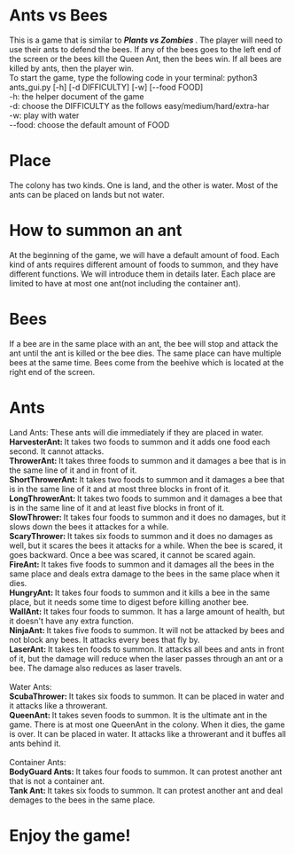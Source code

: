 # Ants vs Bees

This is a game that is similar to <b><i> Plants vs Zombies </b></i>. The player will need to use their ants to defend the bees. If any of the bees goes to the left end of the screen or the bees kill the Queen Ant, then the bees win. If all bees are killed by ants, then the player win. 
<br/>
To start the game, type the following code in your terminal: python3 ants_gui.py [-h] [-d DIFFICULTY] [-w] [--food FOOD]<br/>
-h: the helper document of the game<br/>
-d: choose the DIFFICULTY as the follows easy/medium/hard/extra-har<br/>
-w: play with water<br/>
--food: choose the default amount of FOOD<br/>

# Place
The colony has two kinds. One is land, and the other is water. Most of the ants can be placed on lands but not water. 

# How to summon an ant
At the beginning of the game, we will have a default amount of food. Each kind of ants requires different amount of foods to summon, and they have different functions. We will introduce them in details later. Each place are limited to have at most one ant(not including the container ant).

# Bees
If a bee are in the same place with an ant, the bee will stop and attack the ant until the ant is killed or the bee dies. The same place can have multiple bees at the same time. Bees come from the beehive which is located at the right end of the screen.

# Ants
Land Ants: These ants will die immediately if they are placed in water.<br/>
<b>HarvesterAnt: </b> It takes two foods to summon and it adds one food each second. It cannot attacks.<br/>
<b>ThrowerAnt: </b> It takes three foods to summon and it damages a bee that is in the same line of it and in front of it.<br/>
<b>ShortThrowerAnt: </b> It takes two foods to summon and it damages a bee that is in the same line of it and at most three blocks in front of it.<br/>
<b>LongThrowerAnt: </b> It takes two foods to summon and it damages a bee that is in the same line of it and at least five blocks in front of it.<br/>
<b>SlowThrower: </b> It takes four foods to summon and it does no damages, but it slows down the bees it attackes for a while.<br/>
<b>ScaryThrower: </b> It takes six foods to summon and it does no damages as well, but it scares the bees it attacks for a while. When the bee is scared, it goes backward. Once a bee was scared, it cannot be scared again.<br/>
<b>FireAnt: </b> It takes five foods to summon and it damages all the bees in the same place and deals extra damage to the bees in the same place when it dies.<br/>
<b>HungryAnt: </b> It takes four foods to summon and it kills a bee in the same place, but it needs some time to digest before killing another bee.<br/>
<b>WallAnt: </b> It takes four foods to summon. It has a large amount of health, but it doesn't have any extra function.<br/>
<b>NinjaAnt: </b> It takes five foods to summon. It will not be attacked by bees and not block any bees. It attacks every bees that fly by.<br/>
<b>LaserAnt: </b> It takes ten foods to summon. It attacks all bees and ants in front of it, but the damage will reduce when the laser passes through an ant or a bee. The damage also reduces as laser travels.<br/>
<br/>
Water Ants:<br/>
<b>ScubaThrower: </b> It takes six foods to summon. It can be placed in water and it attacks like a throwerant.<br/>
<b>QueenAnt: </b> It takes seven foods to summon. It is the ultimate ant in the game. There is at most one QueenAnt in the colony. When it dies, the game is over. It can be placed in water. It attacks like a throwerant and it buffes all ants behind it.<br/>
<br/>
Container Ants:<br/>
<b>BodyGuard Ants: </b> It takes four foods to summon. It can protest another ant that is not a container ant. <br/>
<b>Tank Ant: </b> It takes six foods to summon. It can protest another ant and deal demages to the bees in the same place.<br/>

# Enjoy the game! 
